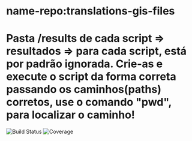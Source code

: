 # name-repo:translations-gis-files
#
# Pasta /results de cada script => resultados =>  para cada script, está por padrão ignorada. Crie-as e execute o script da forma correta passando os caminhos(paths) corretos, use o comando "pwd", para localizar o caminho!
![Build Status](https://img.shields.io/github/actions/workflow/status/wkndavid/translations-esri-arcgis-files/python-package.yml?branch=main)
![Coverage](https://img.shields.io/codecov/c/github/wkndavid/translations-esri-arcgis-files?branch=main)